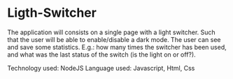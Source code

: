 # Ligth-Switcher
The application will consists on a single page with a light switcher. Such that the user will be able to enable/disable a dark mode. The user can see and save some statistics. E.g.: how many times the switcher has been used, and what was the last status of the switch (is the light on or off?).

Technology used: NodeJS
Language used: Javascript, Html, Css

